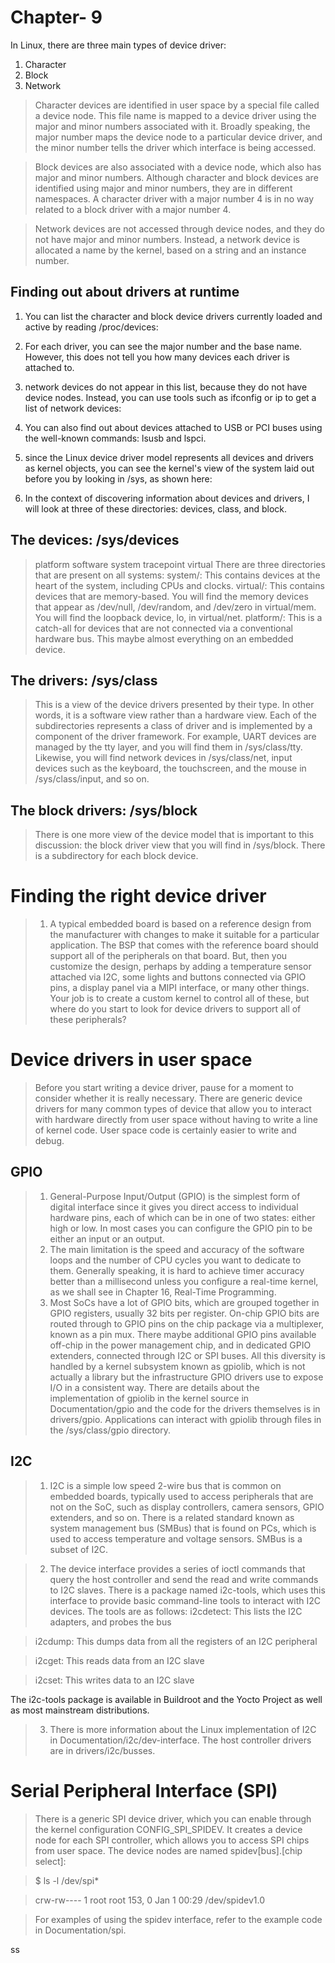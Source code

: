 
# Chapter- 9

In Linux, there are three main types of device driver:
1. Character
2. Block
3. Network
   
> Character devices are identified in user space by a special file called a device
node. This file name is mapped to a device driver using the major and minor
numbers associated with it. Broadly speaking, the major number maps the
device node to a particular device driver, and the minor number tells the driver
which interface is being accessed.

> Block devices are also associated with a device node, which also has major and
minor numbers.
Although character and block devices are identified using major
and minor numbers, they are in different namespaces. A character
driver with a major number 4 is in no way related to a block driver
with a major number 4.

> Network devices are not accessed through device nodes, and they do not have
major and minor numbers. Instead, a network device is allocated a name by the
kernel, based on a string and an instance number.

## Finding out about drivers at runtime

1. You can list the character and block device drivers currently loaded
and active by reading /proc/devices:

2. For each driver, you can see the major number and the base name. However, this
does not tell you how many devices each driver is attached to.

3. network devices do not appear in this list, because they do not have
device nodes. Instead, you can use tools such as ifconfig or ip to get a list of
network devices:

4. You can also find out about devices attached to USB or PCI buses using the
well-known commands: lsusb and lspci.

5. since the Linux device driver model represents all
devices and drivers as kernel objects, you can see the kernel's view of the system
laid out before you by looking in /sys, as shown here:

6. In the context of discovering information about devices and drivers, I will look
at three of these directories: devices, class, and block.

## The devices: /sys/devices

> platform software system tracepoint virtual
There are three directories that are present on all systems:
system/: This contains devices at the heart of the system, including CPUs and
clocks.
virtual/: This contains devices that are memory-based. You will find the
memory devices that appear as /dev/null, /dev/random, and /dev/zero in
virtual/mem. You will find the loopback device, lo, in virtual/net.
platform/: This is a catch-all for devices that are not connected via a
conventional hardware bus. This maybe almost everything on an embedded
device.

## The drivers: /sys/class

> This is a view of the device drivers presented by their type. In other words, it is a
software view rather than a hardware view. Each of the subdirectories represents
a class of driver and is implemented by a component of the driver framework.
For example, UART devices are managed by the tty layer, and you will find
them in /sys/class/tty. Likewise, you will find network devices in /sys/class/net,
input devices such as the keyboard, the touchscreen, and the mouse in
/sys/class/input, and so on.

## The block drivers: /sys/block

> There is one more view of the device model that is important to this discussion:
the block driver view that you will find in /sys/block. There is a subdirectory for
each block device.


# Finding the right device driver

> 1. A typical embedded board is based on a reference design from the manufacturer
with changes to make it suitable for a particular application. The BSP that comes
with the reference board should support all of the peripherals on that board. But,
then you customize the design, perhaps by adding a temperature sensor attached
via I2C, some lights and buttons connected via GPIO pins, a display panel via a
MIPI interface, or many other things. Your job is to create a custom kernel to
control all of these, but where do you start to look for device drivers to support
all of these peripherals?

# Device drivers in user space 

> Before you start writing a device driver, pause for a moment to consider whether
it is really necessary. There are generic device drivers for many common types
of device that allow you to interact with hardware directly from user space
without having to write a line of kernel code. User space code is certainly easier
to write and debug.

## GPIO
> 1. General-Purpose Input/Output (GPIO) is the simplest form of digital
interface since it gives you direct access to individual hardware pins, each of
which can be in one of two states: either high or low. In most cases you can
configure the GPIO pin to be either an input or an output.
> 2. The
main limitation is the speed and accuracy of the software loops and the number
of CPU cycles you want to dedicate to them. Generally speaking, it is hard to
achieve timer accuracy better than a millisecond unless you configure a real-time
kernel, as we shall see in Chapter 16, Real-Time Programming.
> 3. Most SoCs have a lot of GPIO bits, which are grouped together in GPIO
registers, usually 32 bits per register. On-chip GPIO bits are routed through to
GPIO pins on the chip package via a multiplexer, known as a pin mux. There
maybe additional GPIO pins available off-chip in the power management chip,
and in dedicated GPIO extenders, connected through I2C or SPI buses. All this
diversity is handled by a kernel subsystem known as gpiolib, which is not
actually a library but the infrastructure GPIO drivers use to expose I/O in a
consistent way. There are details about the implementation of gpiolib in the
kernel source in Documentation/gpio and the code for the drivers themselves is in
drivers/gpio.
Applications can interact with gpiolib through files in the /sys/class/gpio directory.

## I2C
> 1. I2C is a simple low speed 2-wire bus that is common on embedded boards,
typically used to access peripherals that are not on the SoC, such as display
controllers, camera sensors, GPIO extenders, and so on. There is a related
standard known as system management bus (SMBus) that is found on PCs,
which is used to access temperature and voltage sensors. SMBus is a subset of
I2C.

> 2. The device interface provides a series of ioctl commands that query the host
controller and send the read and write commands to I2C slaves. There is a package
named i2c-tools, which uses this interface to provide basic command-line tools to
interact with I2C devices. The tools are as follows:
i2cdetect: This lists the I2C adapters, and probes the bus

>i2cdump: This dumps data from all the registers of an I2C peripheral

>i2cget: This reads data from an I2C slave

>i2cset: This writes data to an I2C slave

The i2c-tools package is available in Buildroot and the Yocto Project as well as
most mainstream distributions.

> 3. There is more information about the Linux implementation of I2C in
Documentation/i2c/dev-interface. The host controller drivers are in
drivers/i2c/busses.

# Serial Peripheral Interface (SPI)
> There is a generic SPI device driver, which you
can enable through the kernel configuration CONFIG_SPI_SPIDEV. It creates a device
node for each SPI controller, which allows you to access SPI chips from user
space. The device nodes are named spidev[bus].[chip select]:

> $ ls -l /dev/spi*

> crw-rw---- 1 root root 153, 0 Jan 1 00:29 /dev/spidev1.0

>For examples of using the spidev interface, refer to the example code in
Documentation/spi.

ss

